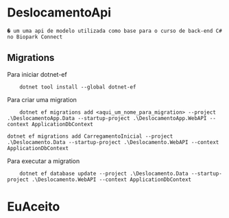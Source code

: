 # DeslocamentoApi
	� um uma api de modelo utilizada como base para o curso de back-end C# no Biopark Connect

## Migrations

Para iniciar dotnet-ef
```
	dotnet tool install --global dotnet-ef
```

Para criar uma migration
```
	dotnet ef migrations add <aqui_um_nome_para_migration> --project .\DeslocamentoApp.Data --startup-project .\DeslocamentoApp.WebAPI --context ApplicationDbContext
```
	dotnet ef migrations add CarregamentoInicial --project .\Deslocamento.Data --startup-project .\Deslocamento.WebAPI --context ApplicationDbContext

Para executar a migration
```
	dotnet ef database update --project .\Deslocamento.Data --startup-project .\Deslocamento.WebAPI --context ApplicationDbContext
```

# EuAceito
